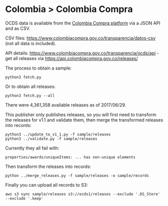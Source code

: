 Colombia > Colombia Compra
==========================

OCDS data is available from the [Colombia Compra platform](https://www.colombiacompra.gov.co/transparencia/estandar-ocds) via a JSON API and as CSV.

CSV files: https://www.colombiacompra.gov.co/transparencia/datos-csv (not all data is included).

API details: https://www.colombiacompra.gov.co/transparencia/ocds/api - get all releases via https://api.colombiacompra.gov.co/releases/

The process to obtain a sample:

    python3 fetch.py

Or to obtain all releases:

    python3 fetch.py --all

There were 4,361,358 available releases as of 2017/06/29.

This publisher only publishes releases, so you will first need to transform the releases for v1.1 and validate them, then merge the transformed releases into records:

    python3 ../update_to_v1_1.py -f sample/releases
    python3 ../validate.py -f sample/releases

Currently they all fail with:

    properties/awards/uniqueItems: ... has non-unique elements

Then transform the releases into records:

    python ../merge_releases.py -f sample/releases -o sample/records

Finally you can upload all records to S3:

    aws s3 sync sample/releases s3://ocds1/releases --exclude '.DS_Store' --exclude '.keep'